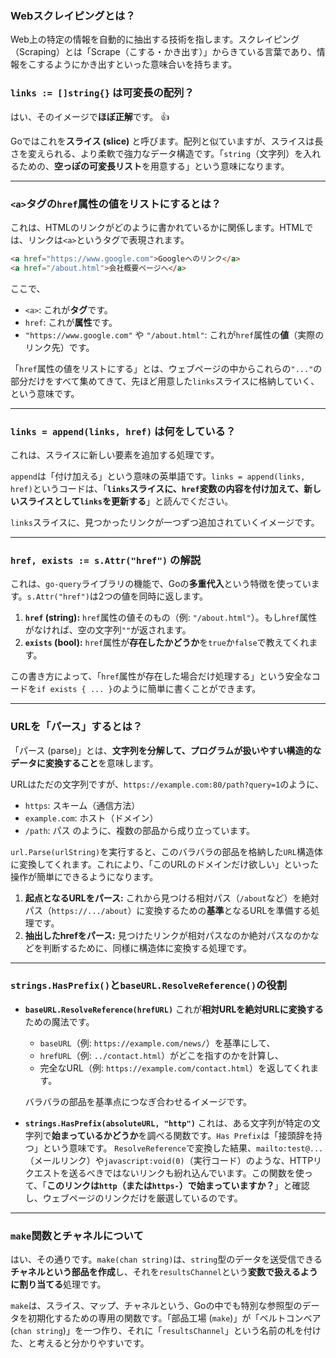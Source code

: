 ### Webスクレイピングとは？

Web上の特定の情報を自動的に抽出する技術を指します。スクレイピング（Scraping）とは「Scrape（こする・かき出す）」からきている言葉であり、情報をこするようにかき出すといった意味合いを持ちます。

### `links := []string{}` は可変長の配列？

はい、そのイメージで**ほぼ正解**です。 👍

Goではこれを**スライス (slice)** と呼びます。配列と似ていますが、スライスは長さを変えられる、より柔軟で強力なデータ構造です。「`string`（文字列）を入れるための、**空っぽの可変長リスト**を用意する」という意味になります。

-----

### `<a>`タグの`href`属性の値をリストにするとは？

これは、HTMLのリンクがどのように書かれているかに関係します。HTMLでは、リンクは`<a>`というタグで表現されます。

```html
<a href="https://www.google.com">Googleへのリンク</a>
<a href="/about.html">会社概要ページへ</a>
```

ここで、

  * `<a>`: これが**タグ**です。
  * `href`: これが**属性**です。
  * `"https://www.google.com"` や `"/about.html"`: これが`href`属性の**値**（実際のリンク先）です。

「`href`属性の値をリストにする」とは、ウェブページの中からこれらの`"..."`の部分だけをすべて集めてきて、先ほど用意した`links`スライスに格納していく、という意味です。

-----

### `links = append(links, href)` は何をしている？

これは、スライスに新しい要素を追加する処理です。

`append`は「付け加える」という意味の英単語です。`links = append(links, href)`というコードは、「**`links`スライスに、`href`変数の内容を付け加えて、新しいスライスとして`links`を更新する**」と読んでください。

`links`スライスに、見つかったリンクが一つずつ追加されていくイメージです。

-----

### `href, exists := s.Attr("href")` の解説

これは、`go-query`ライブラリの機能で、Goの**多重代入**という特徴を使っています。`s.Attr("href")`は2つの値を同時に返します。

1.  **`href` (string):** `href`属性の値そのもの（例: `"/about.html"`）。もし`href`属性がなければ、空の文字列`""`が返されます。
2.  **`exists` (bool):** `href`属性が**存在したかどうか**を`true`か`false`で教えてくれます。

この書き方によって、「`href`属性が存在した場合だけ処理する」という安全なコードを`if exists { ... }`のように簡単に書くことができます。

-----

### URLを「パース」するとは？

「パース (parse)」とは、**文字列を分解して、プログラムが扱いやすい構造的なデータに変換すること**を意味します。

URLはただの文字列ですが、`https://example.com:80/path?query=1`のように、

  * `https`: スキーム（通信方法）
  * `example.com`: ホスト（ドメイン）
  * `/path`: パス
    のように、複数の部品から成り立っています。

`url.Parse(urlString)`を実行すると、このバラバラの部品を格納した`URL`構造体に変換してくれます。これにより、「このURLのドメインだけ欲しい」といった操作が簡単にできるようになります。

1.  **起点となるURLをパース:** これから見つける相対パス（`/about`など）を絶対パス（`https://.../about`）に変換するための**基準**となるURLを準備する処理です。
2.  **抽出したhrefをパース:** 見つけたリンクが相対パスなのか絶対パスなのかなどを判断するために、同様に構造体に変換する処理です。

-----

### `strings.HasPrefix()`と`baseURL.ResolveReference()`の役割

  * **`baseURL.ResolveReference(hrefURL)`**
    これが**相対URLを絶対URLに変換する**ための魔法です。

      * `baseURL`（例: `https://example.com/news/`）を基準にして、
      * `hrefURL`（例: `../contact.html`）がどこを指すのかを計算し、
      * 完全なURL（例: `https://example.com/contact.html`）を返してくれます。

    バラバラの部品を基準点につなぎ合わせるイメージです。

  * **`strings.HasPrefix(absoluteURL, "http")`**
    これは、ある文字列が特定の文字列で**始まっているかどうか**を調べる関数です。`Has Prefix`は「接頭辞を持つ」という意味です。
    `ResolveReference`で変換した結果、`mailto:test@...`（メールリンク）や`javascript:void(0)`（実行コード）のような、HTTPリクエストを送るべきではないリンクも紛れ込んでいます。この関数を使って、「**このリンクは`http`（または`https-`）で始まっていますか？**」と確認し、ウェブページのリンクだけを厳選しているのです。

-----

### `make`関数とチャネルについて

はい、その通りです。`make(chan string)`は、`string`型のデータを送受信できる**チャネルという部品を作成**し、それを`resultsChannel`という**変数で扱えるように割り当てる**処理です。

`make`は、スライス、マップ、チャネルという、Goの中でも特別な参照型のデータを初期化するための専用の関数です。「部品工場 (`make`)」が「ベルトコンベア (`chan string`)」を一つ作り、それに「`resultsChannel`」という名前の札を付けた、と考えると分かりやすいです。